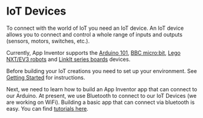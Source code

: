 # IoT Devices
To connect with the world of IoT you need an IoT device. An IoT device allows you to connect and control a whole range of inputs and outputs (sensors, motors, switches, etc.).

Currently, App Inventor supports the [Arduino 101](#/arduino101/arduino101intro), [BBC micro:bit](#/microbit/microbitintro), [Lego NXT/EV3 robots](#legoev3/legoev3intro) 
and [LinkIt series boards](#/linkit/linkitintro) devices.

Before building your IoT creations you need to set up your environment. See [Getting Started](#/getstarted/intro) for instructions.

Next, we need to learn how to build an App Inventor app that can connect to our Arduino. At present, we use Bluetooth to connect to our IoT Devices (we are working on WiFi). Building a basic app that can connect via bluetooth is easy. You can find [tutorials here](#/teachers/tutorials).
